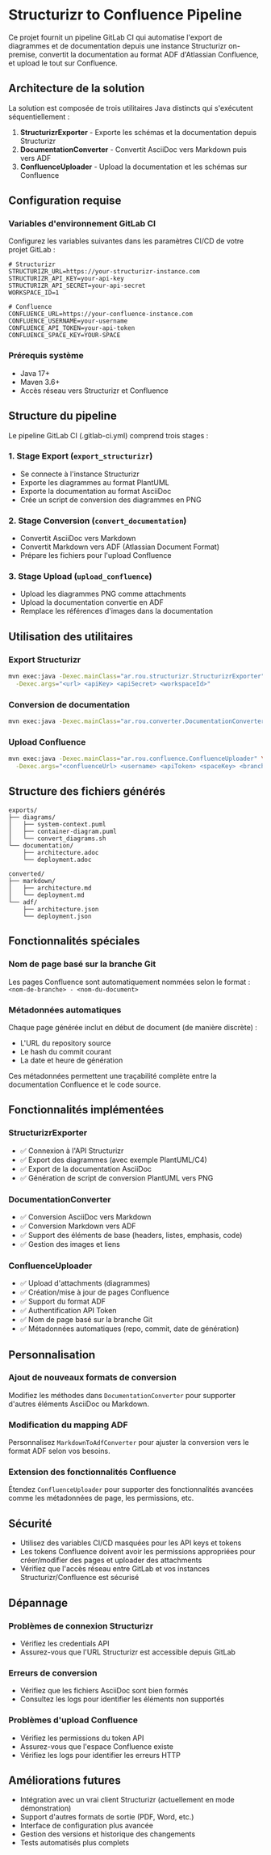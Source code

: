 # Structurizr to Confluence Pipeline

Ce projet fournit un pipeline GitLab CI qui automatise l'export de diagrammes et de documentation depuis une instance Structurizr on-premise, convertit la documentation au format ADF d'Atlassian Confluence, et upload le tout sur Confluence.

## Architecture de la solution

La solution est composée de trois utilitaires Java distincts qui s'exécutent séquentiellement :

1. **StructurizrExporter** - Exporte les schémas et la documentation depuis Structurizr
2. **DocumentationConverter** - Convertit AsciiDoc vers Markdown puis vers ADF
3. **ConfluenceUploader** - Upload la documentation et les schémas sur Confluence

## Configuration requise

### Variables d'environnement GitLab CI

Configurez les variables suivantes dans les paramètres CI/CD de votre projet GitLab :

```
# Structurizr
STRUCTURIZR_URL=https://your-structurizr-instance.com
STRUCTURIZR_API_KEY=your-api-key
STRUCTURIZR_API_SECRET=your-api-secret
WORKSPACE_ID=1

# Confluence
CONFLUENCE_URL=https://your-confluence-instance.com
CONFLUENCE_USERNAME=your-username
CONFLUENCE_API_TOKEN=your-api-token
CONFLUENCE_SPACE_KEY=YOUR-SPACE
```

### Prérequis système

- Java 17+
- Maven 3.6+
- Accès réseau vers Structurizr et Confluence

## Structure du pipeline

Le pipeline GitLab CI (.gitlab-ci.yml) comprend trois stages :

### 1. Stage Export (`export_structurizr`)
- Se connecte à l'instance Structurizr
- Exporte les diagrammes au format PlantUML
- Exporte la documentation au format AsciiDoc
- Crée un script de conversion des diagrammes en PNG

### 2. Stage Conversion (`convert_documentation`)
- Convertit AsciiDoc vers Markdown
- Convertit Markdown vers ADF (Atlassian Document Format)
- Prépare les fichiers pour l'upload Confluence

### 3. Stage Upload (`upload_confluence`)
- Upload les diagrammes PNG comme attachments
- Upload la documentation convertie en ADF
- Remplace les références d'images dans la documentation

## Utilisation des utilitaires

### Export Structurizr

```bash
mvn exec:java -Dexec.mainClass="ar.rou.structurizr.StructurizrExporter" \
  -Dexec.args="<url> <apiKey> <apiSecret> <workspaceId>"
```

### Conversion de documentation

```bash
mvn exec:java -Dexec.mainClass="ar.rou.converter.DocumentationConverter"
```

### Upload Confluence

```bash
mvn exec:java -Dexec.mainClass="ar.rou.confluence.ConfluenceUploader" \
  -Dexec.args="<confluenceUrl> <username> <apiToken> <spaceKey> <branchName> <repositoryUrl> <commitHash>"
```

## Structure des fichiers générés

```
exports/
├── diagrams/
│   ├── system-context.puml
│   ├── container-diagram.puml
│   └── convert_diagrams.sh
└── documentation/
    ├── architecture.adoc
    └── deployment.adoc

converted/
├── markdown/
│   ├── architecture.md
│   └── deployment.md
└── adf/
    ├── architecture.json
    └── deployment.json
```

## Fonctionnalités spéciales

### Nom de page basé sur la branche Git
Les pages Confluence sont automatiquement nommées selon le format :
`<nom-de-branche> - <nom-du-document>`

### Métadonnées automatiques
Chaque page générée inclut en début de document (de manière discrète) :
- L'URL du repository source
- Le hash du commit courant 
- La date et heure de génération

Ces métadonnées permettent une traçabilité complète entre la documentation Confluence et le code source.

## Fonctionnalités implémentées

### StructurizrExporter
- ✅ Connexion à l'API Structurizr
- ✅ Export des diagrammes (avec exemple PlantUML/C4)
- ✅ Export de la documentation AsciiDoc
- ✅ Génération de script de conversion PlantUML vers PNG

### DocumentationConverter
- ✅ Conversion AsciiDoc vers Markdown
- ✅ Conversion Markdown vers ADF
- ✅ Support des éléments de base (headers, listes, emphasis, code)
- ✅ Gestion des images et liens

### ConfluenceUploader
- ✅ Upload d'attachments (diagrammes)
- ✅ Création/mise à jour de pages Confluence
- ✅ Support du format ADF
- ✅ Authentification API Token
- ✅ Nom de page basé sur la branche Git
- ✅ Métadonnées automatiques (repo, commit, date de génération)

## Personnalisation

### Ajout de nouveaux formats de conversion
Modifiez les méthodes dans `DocumentationConverter` pour supporter d'autres éléments AsciiDoc ou Markdown.

### Modification du mapping ADF
Personnalisez `MarkdownToAdfConverter` pour ajuster la conversion vers le format ADF selon vos besoins.

### Extension des fonctionnalités Confluence
Étendez `ConfluenceUploader` pour supporter des fonctionnalités avancées comme les métadonnées de page, les permissions, etc.

## Sécurité

- Utilisez des variables CI/CD masquées pour les API keys et tokens
- Les tokens Confluence doivent avoir les permissions appropriées pour créer/modifier des pages et uploader des attachments
- Vérifiez que l'accès réseau entre GitLab et vos instances Structurizr/Confluence est sécurisé

## Dépannage

### Problèmes de connexion Structurizr
- Vérifiez les credentials API
- Assurez-vous que l'URL Structurizr est accessible depuis GitLab

### Erreurs de conversion
- Vérifiez que les fichiers AsciiDoc sont bien formés
- Consultez les logs pour identifier les éléments non supportés

### Problèmes d'upload Confluence
- Vérifiez les permissions du token API
- Assurez-vous que l'espace Confluence existe
- Vérifiez les logs pour identifier les erreurs HTTP

## Améliorations futures

- Intégration avec un vrai client Structurizr (actuellement en mode démonstration)
- Support d'autres formats de sortie (PDF, Word, etc.)
- Interface de configuration plus avancée
- Gestion des versions et historique des changements
- Tests automatisés plus complets